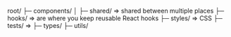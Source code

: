 root/
├─ components/
│ ├─ shared/ => shared between multiple places
├─ hooks/ => are where you keep reusable React hooks
├─ styles/ => CSS
├─ tests/ =>
├─ types/
├─ utils/
